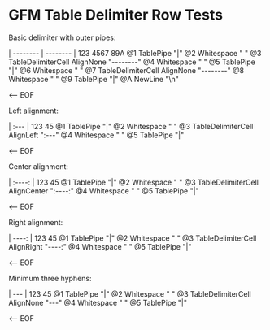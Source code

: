 # GFM Table Delimiter Row Tests

Basic delimiter with outer pipes:

| -------- | -------- |
123       4567       89A
@1 TablePipe "|"
@2 Whitespace " "
@3 TableDelimiterCell AlignNone "--------"
@4 Whitespace " "
@5 TablePipe "|"
@6 Whitespace " "
@7 TableDelimiterCell AlignNone "--------"
@8 Whitespace " "
@9 TablePipe "|"
@A NewLine "\n"

<-- EOF

Left alignment:

| :--- |
123   45
@1 TablePipe "|"
@2 Whitespace " "
@3 TableDelimiterCell AlignLeft ":---"
@4 Whitespace " "
@5 TablePipe "|"

<-- EOF

Center alignment:

| :----: |
123     45
@1 TablePipe "|"
@2 Whitespace " "
@3 TableDelimiterCell AlignCenter ":----:"
@4 Whitespace " "
@5 TablePipe "|"

<-- EOF

Right alignment:

| ----: |
123    45
@1 TablePipe "|"
@2 Whitespace " "
@3 TableDelimiterCell AlignRight "----:"
@4 Whitespace " "
@5 TablePipe "|"

<-- EOF

Minimum three hyphens:

| --- |
123  45
@1 TablePipe "|"
@2 Whitespace " "
@3 TableDelimiterCell AlignNone "---"
@4 Whitespace " "
@5 TablePipe "|"

<-- EOF

